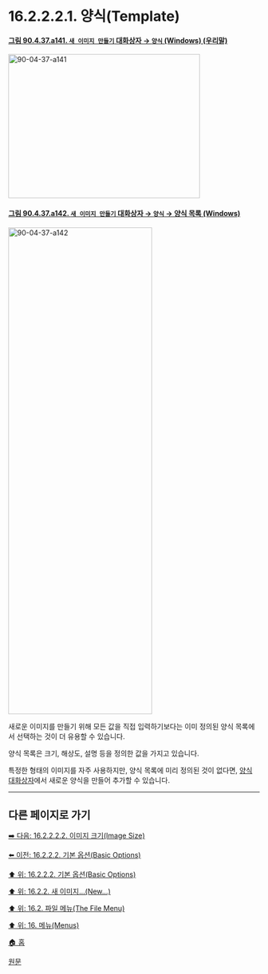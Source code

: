 # 16.2.2.2.1. 양식(Template)

<a id="90-04-37-a141"></a>

#### [그림 90.4.37.a141. `새 이미지 만들기` 대화상자 → `양식` (Windows) (우리말)](./90-04-0037-create_a_new_image.md#90-04-37-a141)
<img width="384" height="289" alt="90-04-37-a141" src="https://github.com/user-attachments/assets/34f80fa9-40cb-4955-98c2-a02de523d69d" />

<a id="90-04-37-a142"></a>

#### [그림 90.4.37.a142. `새 이미지 만들기` 대화상자 → `양식` → 양식 목록 (Windows)](./90-04-0037-create_a_new_image.md#90-04-37-a142)
<img width="288" height="977" alt="90-04-37-a142" src="https://github.com/user-attachments/assets/3d784ffd-a77d-44d3-89f1-6d12b607ac0f" />

새로운 이미지를 만들기 위해 모든 값을 직접 입력하기보다는 이미 정의된 양식 목록에서 선택하는 것이 더 유용할 수 있습니다.

양식 목록은 크기, 해상도, 설명 등을 정의한 값을 가지고 있습니다.

특정한 형태의 이미지를 자주 사용하지만, 양식 목록에 미리 정의된 것이 없다면, [양식 대화상자](./15-04-04-00-templates-dialog.md)에서 새로운 양식을 만들어 추가할 수 있습니다.

***

## 다른 페이지로 가기

[➡️ 다음: 16.2.2.2.2. 이미지 크기(Image Size)](./16-02-02-02-02-image_size.md)

[⬅️ 이전: 16.2.2.2. 기본 옵션(Basic Options)](./16-02-02-02-00-basic_options.md)

[⬆️ 위: 16.2.2.2. 기본 옵션(Basic Options)](./16-02-02-02-00-basic_options.md)

[⬆️ 위: 16.2.2. 새 이미지...(New...)](./16-02-02-00-new.md)

[⬆️ 위: 16.2. 파일 메뉴(The File Menu)](./16-02-00-the-file-menu.md)

[⬆️ 위: 16. 메뉴(Menus)](./16-00-menus.md)

[🏠 홈](./00-home.md)

[원문](https://docs.gimp.org/2.10/ko/gimp-file-new.html#idm22607)